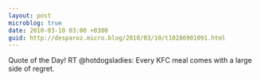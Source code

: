 ```yaml
---
layout: post
microblog: true
date: 2010-03-10 03:00 +0300
guid: http://desparoz.micro.blog/2010/03/10/t10286901091.html
---
```

Quote of the Day! RT @hotdogsladies: Every KFC meal comes with a large side of regret.
